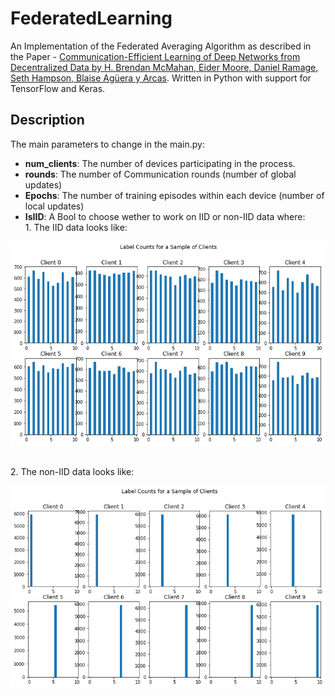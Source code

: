 # FederatedLearning

An Implementation of the Federated Averaging Algorithm as described in the Paper - [Communication-Efficient Learning of Deep Networks from Decentralized Data by H. Brendan McMahan, Eider Moore, Daniel Ramage, Seth Hampson, Blaise Agüera y Arcas](https://arxiv.org/abs/1602.05629).
Written in Python with support for TensorFlow and Keras. 

## Description

The main parameters to change in the main.py:
- <b>num_clients</b>: The number of devices participating in the process.
- <b>rounds</b>: The number of Communication rounds (number of global updates)
- <b>Epochs</b>: The number of training episodes within each device (number of local updates)
- <b>IsIID</b>: A Bool to choose wether to work on IID or non-IID data where:
<br> 1. The IID data looks like:

![alt text](https://github.com/OmarBouhamed/FederatedLearning/blob/main/figures/Figure%202020-11-13%20191459.png "Clients' data distribution")

<br> 2. The non-IID data looks like:

![alt text](https://github.com/OmarBouhamed/FederatedLearning/blob/main/figures/Figure%202020-11-13%20191511.png "")
